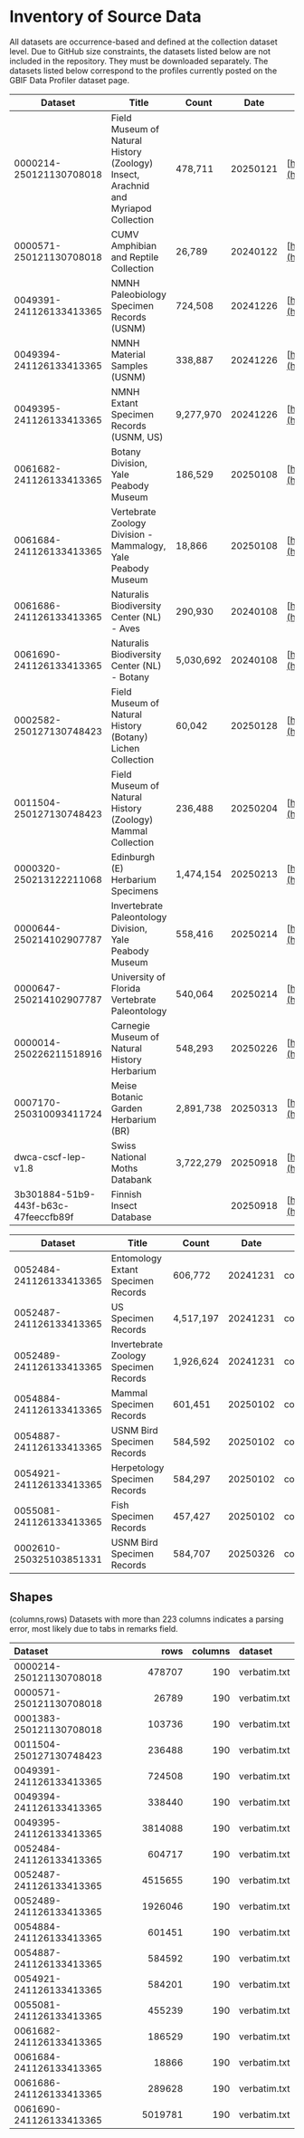 # Inventory of Source Data
All datasets are occurrence-based and defined at the collection dataset level.
Due to GitHub size constraints, the datasets listed below are not included in the repository. They must be downloaded separately. The datasets listed below correspond to the profiles currently posted on the GBIF Data Profiler dataset page.

| Dataset                               | Title                                                                              | Count      | Date       | DOI                                                                       |
|---------------------------------------|------------------------------------------------------------------------------------|------------|------------|---------------------------------------------------------------------------|
| 0000214-250121130708018               | Field Museum of Natural History (Zoology) Insect, Arachnid and Myriapod Collection | 478,711    | 20250121   | [https://doi.org/10.15468/0ywfpc](https://doi.org/10.15468/0ywfpc)        |
| 0000571-250121130708018               | CUMV Amphibian and Reptile Collection                                              | 26,789     | 20240122   | [https://doi.org/10.15468/emivh3](https://doi.org/10.15468/emivh3)        |
| 0049391-241126133413365               | NMNH Paleobiology Specimen Records (USNM)                                          | 724,508    | 20241226   | [https://doi.org/10.15468/7m0fvd](https://doi.org/10.15468/7m0fvd)        |
| 0049394-241126133413365               | NMNH Material Samples (USNM)                                                       | 338,887    | 20241226   | [https://doi.org/10.15468/dl.ycwxgd](https://doi.org/10.15468/dl.ycwxgd)  |
| 0049395-241126133413365               | NMNH Extant Specimen Records (USNM, US)                                            | 9,277,970  | 20241226   | [https://doi.org/10.15468/dl.42mnjx](https://doi.org/10.15468/dl.42mnjx)  |
| 0061682-241126133413365               | Botany Division, Yale Peabody Museum                                               | 186,529    | 20250108   | [https://doi.org/10.15468/dl.twf535](https://doi.org/10.15468/dl.twf535)  |
| 0061684-241126133413365               | Vertebrate Zoology Division - Mammalogy, Yale Peabody Museum                       | 18,866     | 20250108   | [https://doi.org/10.15468/dl.shrths](https://doi.org/10.15468/dl.shrths)  |
| 0061686-241126133413365               | Naturalis Biodiversity Center (NL) - Aves                                          | 290,930    | 20240108   | [https://doi.org/10.15468/dl.u5tv27](https://doi.org/10.15468/dl.u5tv27)  |
| 0061690-241126133413365               | Naturalis Biodiversity Center (NL) - Botany                                        | 5,030,692  | 20240108   | [https://doi.org/10.15468/dl.4ze7ns](https://doi.org/10.15468/dl.4ze7ns)  |
| 0002582-250127130748423               | Field Museum of Natural History (Botany) Lichen Collection                         | 60,042     | 20250128   | [https://doi.org/10.15468/dl.mn87bp](https://doi.org/10.15468/dl.mn87bp)  |
| 0011504-250127130748423               | Field Museum of Natural History (Zoology) Mammal Collection                        | 236,488    | 20250204   | [https://doi.org/10.15468/dl.8cjh4u](https://doi.org/10.15468/dl.8cjh4u)  |
| 0000320-250213122211068               | Edinburgh (E) Herbarium Specimens                                                  | 1,474,154  | 20250213   | [https://doi.org/10.15468/dl.7zm5y7](https://doi.org/10.15468/dl.7zm5y7)  |
| 0000644-250214102907787               | Invertebrate Paleontology Division, Yale Peabody Museum                            | 558,416    | 20250214   | [https://doi.org/10.15468/dl.6ea98x](https://doi.org/10.15468/dl.6ea98x)  |
| 0000647-250214102907787               | University of Florida Vertebrate Paleontology                                      | 540,064    | 20250214   | [https://doi.org/10.15468/dl.xj3kbv](https://doi.org/10.15468/dl.xj3kbv)  |
| 0000014-250226211518916               | Carnegie Museum of Natural History Herbarium                                       | 548,293    | 20250226   | [https://doi.org/10.15468/dl.59avmn](https://doi.org/10.15468/dl.59avmn)  |
| 0007170-250310093411724               | Meise Botanic Garden Herbarium (BR)                                                | 2,891,738  | 20250313   | [https://doi.org/10.15468/dl.mrp6vb](https://doi.org/10.15468/dl.mrp6vb)  |
| dwca-cscf-lep-v1.8                    | Swiss National Moths Databank | 3,722,279  | 20250918 | [https://doi.org/10.15468/gcrj8k](https://doi.org/10.15468/gcrj8k) |
| 3b301884-51b9-443f-b63c-47feeccfb89f  | Finnish Insect Database |            | 20250918 | [https://doi.org/10.15468/jlud8r](https://doi.org/10.15468/jlud8r) |

| Dataset                 | Title                                 | Count     | Date     | Filter         | Value | DOI                                |
| ----------------------- |---------------------------------------|-----------| -------- | -------------- | ----- | ---------------------------------- |
| 0052484-241126133413365 | Entomology Extant Specimen Records    | 606,772   | 20241231 | collectionCode | ent   | https://doi.org/10.15468/dl.ptewed |
| 0052487-241126133413365 | US Specimen Records                   | 4,517,197 | 20241231 | collectionCode | us    | https://doi.org/10.15468/dl.wttrju |
| 0052489-241126133413365 | Invertebrate Zoology Specimen Records | 1,926,624 | 20241231 | collectionCode | iz    | https://doi.org/10.15468/dl.fya67r |
| 0054884-241126133413365 | Mammal Specimen Records               | 601,451   | 20250102 | collectionCode | mamm  | https://doi.org/10.15468/dl.dys66y |
| 0054887-241126133413365 | USNM Bird Specimen Records            | 584,592   | 20250102 | collectionCode | birds | https://doi.org/10.15468/dl.2en7ue |
| 0054921-241126133413365 | Herpetology Specimen Records          | 584,297   | 20250102 | collectionCode | herp  | https://doi.org/10.15468/dl.rf2che |
| 0055081-241126133413365 | Fish Specimen Records                 | 457,427   | 20250102 | collectionCode | fish  | https://doi.org/10.15468/dl.34mb2x |
| 0002610-250325103851331 | USNM Bird Specimen Records            | 584,707   | 20250326 | collectionCode | birds | https://doi.org/10.15468/dl.qeku2f |


## Shapes
(columns,rows)
Datasets with more than 223 columns indicates a parsing error, most likely due to tabs in remarks field.

| Dataset                 |    rows | columns | dataset      |
|:------------------------|--------:|--------:|:-------------|
| 0000214-250121130708018 |  478707 |     190 | verbatim.txt |
| 0000571-250121130708018 |   26789 |     190 | verbatim.txt |
| 0001383-250121130708018 |  103736 |     190 | verbatim.txt |
| 0011504-250127130748423 |  236488 |     190 | verbatim.txt |
| 0049391-241126133413365 |  724508 |     190 | verbatim.txt |
| 0049394-241126133413365 |  338440 |     190 | verbatim.txt |
| 0049395-241126133413365 | 3814088 |     190 | verbatim.txt |
| 0052484-241126133413365 |  604717 |     190 | verbatim.txt |
| 0052487-241126133413365 | 4515655 |     190 | verbatim.txt |
| 0052489-241126133413365 | 1926046 |     190 | verbatim.txt |
| 0054884-241126133413365 |  601451 |     190 | verbatim.txt |
| 0054887-241126133413365 |  584592 |     190 | verbatim.txt |
| 0054921-241126133413365 |  584201 |     190 | verbatim.txt |
| 0055081-241126133413365 |  455239 |     190 | verbatim.txt |
| 0061682-241126133413365 |  186529 |     190 | verbatim.txt |
| 0061684-241126133413365 |   18866 |     190 | verbatim.txt |
| 0061686-241126133413365 |  289628 |     190 | verbatim.txt |
| 0061690-241126133413365 | 5019781 |     190 | verbatim.txt |

